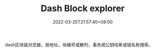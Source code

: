 ﻿---
weight: 
title: "Dash Block explorer"
description: "dash区块链浏览器，按地址，块编号或散列，事务或公钥哈希或链名称搜索"
date: 2022-03-25T21:57:40+08:00
lastmod: 2022-03-25T16:45:40+08:00
draft: false
authors: ["Metabd"]
featuredImage: "dash-block-explorer.jpg"
link: ""
tags: ["区块链浏览器","Dash Block explorer"]
categories: ["navigation"]
navigation: ["区块链浏览器"]
lightgallery: true
toc: true
pinned: false
recommend: false
recommend1: false
---
dash区块链浏览器，按地址，块编号或散列，事务或公钥哈希或链名称搜索。
